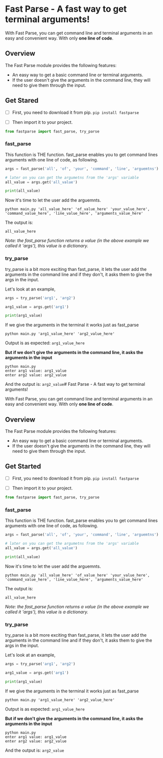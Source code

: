 # Fast Parse - A fast way to get terminal arguments!

With Fast Parse, you can get command line and terminal arguments in an easy and convenient way. With only **one line of code**.

## Overview

The Fast Parse module provides the following features:

-   An easy way to get a basic command line or terminal arguments.
-   If the user doesn't give the arguments in the command line, they will need to give them through the input.

## Get Stared

-   [ ] First, you need to download it from pip. `pip install fastparse`

-   [ ] Then import it to your project.
``` python
from fastparse import fast_parse, try_parse
```

### fast_parse
This function is THE function. fast_parse enables you to get command lines arguments with one line of code, as following.
```python
args = fast_parse('all', 'of', 'your', 'command', 'line', 'arguemtns')

# later on you can get the argumetns from the 'args' variable
all_value = args.get('all_value')

print(all_value)
```

Now it's time to let the user add the arguemnts.
```shell
python main.py 'all_value_here' 'of_value_here' 'your_value_here', 'command_value_here', 'line_value_here', 'arguments_value_here'
```

The output is:

`all_value_here`

_Note: the fast_parse function returns a value (in the above example we called it 'args'), this value is a dictionary._


### try_parse
try_parse is a bit more exciting than fast_parse, it lets the user add the arguments in the command line and if they don't, it asks them to give the args in the input.

Let's look at an example,
```python
args = try_parse('arg1', 'arg2')

arg1_value = args.get('arg1')

print(arg1_value)
```

If we give the arguments in the terminal it works just as fast_parse
```shell
python main.py 'arg1_value_here' 'arg2_value_here'
```
Output is as expected: `arg1_value_here`

**But if we don't give the arguments in the command line, it asks the arguments in the input**

```shell
python main.py
enter arg1 value: arg1_value
enter arg2 value: arg2_value
```

And the output is: `arg2_value`# Fast Parse - A fast way to get terminal arguments!

With Fast Parse, you can get command line and terminal arguments in an easy and convenient way. With only **one line of code**.

## Overview

The Fast Parse module provides the following features:

-   An easy way to get a basic command line or terminal arguments.
-   If the user doesn't give the arguments in the command line, they will need to give them through the input.

## Get Started

-   [ ] First, you need to download it from pip. `pip install fastparse`

-   [ ] Then import it to your project.
``` python
from fastparse import fast_parse, try_parse
```

### fast_parse
This function is THE function. fast_parse enables you to get command lines arguments with one line of code, as following.
```python
args = fast_parse('all', 'of', 'your', 'command', 'line', 'arguemtns')

# later on you can get the argumetns from the 'args' variable
all_value = args.get('all_value')

print(all_value)
```

Now it's time to let the user add the arguemnts.
```shell
python main.py 'all_value_here' 'of_value_here' 'your_value_here', 'command_value_here', 'line_value_here', 'arguments_value_here'
```

The output is:

`all_value_here`

_Note: the fast_parse function returns a value (in the above example we called it 'args'), this value is a dictionary._


### try_parse
try_parse is a bit more exciting than fast_parse, it lets the user add the arguments in the command line and if they don't, it asks them to give the args in the input.

Let's look at an example,
```python
args = try_parse('arg1', 'arg2')

arg1_value = args.get('arg1')

print(arg1_value)
```

If we give the arguments in the terminal it works just as fast_parse
```shell
python main.py 'arg1_value_here' 'arg2_value_here'
```
Output is as expected: `arg1_value_here`

**But if we don't give the arguments in the command line, it asks the arguments in the input**

```shell
python main.py
enter arg1 value: arg1_value
enter arg2 value: arg2_value
```

And the output is: `arg2_value`